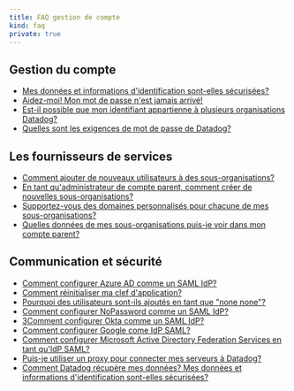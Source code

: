 ```yaml
---
title: FAQ gestion de compte
kind: faq
private: true
---
```


## Gestion du compte

* [Mes données et informations d'identification sont-elles sécurisées?][1]
* [Aidez-moi! Mon mot de passe n'est jamais arrivé!][2]
* [Est-il possible que mon identifiant appartienne à plusieurs organisations Datadog?][3]
* [Quelles sont les exigences de mot de passe de Datadog?][4]

## Les fournisseurs de services

* [Comment ajouter de nouveaux utilisateurs à des sous-organisations?][5]
* [En tant qu'administrateur de compte parent, comment créer de nouvelles sous-organisations?][6]
* [Supportez-vous des domaines personnalisés pour chacune de mes sous-organisations?][7]
* [Quelles données de mes sous-organisations puis-je voir dans mon compte parent?][8]

## Communication et sécurité

* [Comment configurer Azure AD comme un SAML IdP?][9]
* [Comment réinitialiser ma clef d'application?][10]
* [Pourquoi des utilisateurs sont-ils ajoutés en tant que "none none"?][11]
* [Comment configurer NoPassword comme un SAML IdP?][12]
* [3Comment configurer Okta comme un SAML IdP?][13]
* [Comment configurer Google come IdP SAML?][14]
* [Comment configurer Microsoft Active Directory Federation Services en tant qu'IdP SAML?][15]
* [Puis-je utiliser un proxy pour connecter mes serveurs à Datadog?][16]
* [Comment Datadog récupère mes données? Mes données et informations d'identification sont-elles sécurisées?][17]

[1]: /account_management/faq/are-my-data-and-credentials-safe
[2]: /account_management/faq/help-my-password-email-never-came-through
[3]: /account_management/faq/is-it-possible-to-have-my-login-belong-to-multiple-datadog-organizations
[4]: /account_management/faq/password-requirements
[5]: /account_management/faq/how-do-i-add-new-users-to-sub-organizations
[6]: /account_management/faq/as-a-parent-account-admin-how-do-i-create-new-sub-organizations
[7]: /account_management/faq/do-you-support-custom-domains-for-each-of-my-sub-organizations
[8]: /account_management/faq/what-data-from-my-sub-organizations-can-i-see-in-my-parent-account
[9]: /account_management/faq/how-do-i-configure-azure-ad-as-a-saml-idp
[10]: /account_management/faq/how-do-i-reset-my-application-keys
[11]: /account_management/faq/why-are-users-being-added-as-none-none
[12]: /account_management/faq/how-do-i-configure-nopassword-as-a-saml-idp
[13]: /account_management/faq/how-do-i-configure-okta-as-a-saml-idp
[14]: /account_management/faq/how-do-i-configure-google-as-a-saml-idp
[15]: /account_management/faq/how-do-i-setup-microsoft-active-directory-federation-services-as-a-saml-idp
[16]: /account_management/faq/can-i-use-a-proxy-to-connect-my-servers-to-datadog
[17]: /account_management/faq/how-is-datadog-retrieving-my-data-are-my-data-and-credentials-safe
